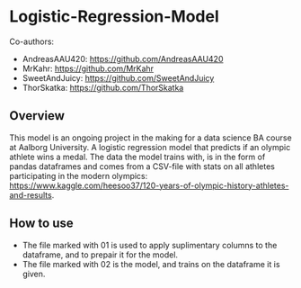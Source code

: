 # Logistic-Regression-Model
Co-authors: 
* AndreasAAU420: https://github.com/AndreasAAU420 
* MrKahr: https://github.com/MrKahr 
* SweetAndJuicy: https://github.com/SweetAndJuicy
* ThorSkatka: https://github.com/ThorSkatka

## Overview
This model is an ongoing project in the making for a data science BA course at Aalborg University. 
A logistic regression model that predicts if an olympic athlete wins a medal. The data the model trains with, is in the form of pandas dataframes and comes from a CSV-file with stats on all athletes participating in the modern olympics: https://www.kaggle.com/heesoo37/120-years-of-olympic-history-athletes-and-results.

## How to use
* The file marked with 01 is used to apply suplimentary columns to the dataframe, and to prepair it for the model.
* The file marked with 02 is the model, and trains on the dataframe it is given.
